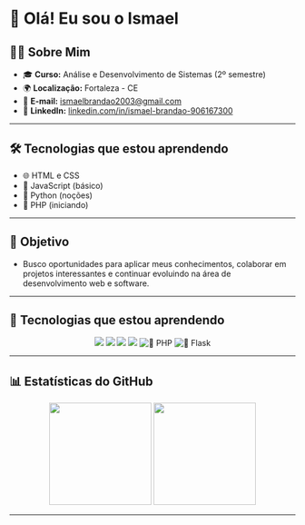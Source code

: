 # 👋 Olá! Eu sou o Ismael

## 🧑‍💻 Sobre Mim

- 🎓 **Curso:** Análise e Desenvolvimento de Sistemas (2º semestre)
- 🌍 **Localização:** Fortaleza - CE
- 📧 **E-mail:** ismaelbrandao2003@gmail.com
- 💼 **LinkedIn:** [linkedin.com/in/ismael-brandao-906167300](https://www.linkedin.com/in/ismael-brandao-906167300/)

---

## 🛠️ Tecnologias que estou aprendendo

- 🌐 HTML e CSS
- 📜 JavaScript (básico)
- 🐍 Python (noções)
- 🐘 PHP (iniciando)

---

## 🚀 Objetivo

- Busco oportunidades para aplicar meus conhecimentos, colaborar em projetos interessantes e continuar evoluindo na área de desenvolvimento web e software.

---

## 🚀 Tecnologias que estou aprendendo

<div align="center">

<img src="https://img.shields.io/badge/HTML5-E34F26?style=for-the-badge&logo=html5&logoColor=white" />
<img src="https://img.shields.io/badge/CSS3-1572B6?style=for-the-badge&logo=css3&logoColor=white" />
<img src="https://img.shields.io/badge/JavaScript-F7DF1E?style=for-the-badge&logo=javascript&logoColor=black" />
<img src="https://img.shields.io/badge/Python-3776AB?style=for-the-badge&logo=python&logoColor=white" />
<img src="https://img.shields.io/badge/PHP-777BB4?style=for-the-badge&logo=php&logoColor=white" title="🐘 PHP" />
<img src="https://img.shields.io/badge/Flask-000000?style=for-the-badge&logo=flask&logoColor=white" title="🧪 Flask" />

</div>

---

## 📊 Estatísticas do GitHub

<div align="center">

<!-- Estatísticas principais -->
<img height="180em" src="https://github-readme-stats.vercel.app/api?username=IsmaelBrandao&show_icons=true&count_private=true&hide=issues&theme=tokyonight&border_radius=10&hide_border=false" />

<!-- Linguagens mais usadas -->
<img height="180em" src="https://github-readme-stats.vercel.app/api/top-langs/?username=IsmaelBrandao&layout=compact&langs_count=6&theme=tokyonight&border_radius=10&hide_border=false" />

</div>

---
